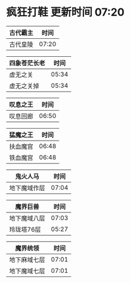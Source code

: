 # 疯狂打鞋 更新时间 07:20

| 古代霸主   | 时间    |
|--------|-------|
| 古代皇陵 | 07:20 |

| 四象苍茫长老   | 时间    |
|--------|-------|
| 虚无之关 | 05:34 |
| 虚无之关掉 | 05:34 |

| 叹息之王   | 时间    |
|--------|-------|
| 叹息回廊 | 06:50 |

| 猛魔之王   | 时间    |
|--------|-------|
| 扶血魔宫 | 06:48 |
| 铁血魔宫 | 06:48 |

| 鬼火人马   | 时间    |
|--------|-------|
| 地下魔域作层 | 07:04 |

| 魔界巨兽   | 时间    |
|--------|-------|
| 地下魔域八层 | 07:03 |
| 玲珑塔76层 | 05:27 |

| 魔界统领   | 时间    |
|--------|-------|
| 地下麻域七层 | 07:01 |
| 地下魔域七层 | 07:01 |